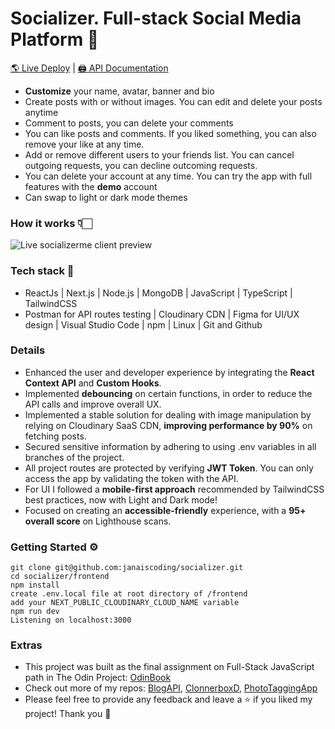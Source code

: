 # Socializer. Full-stack Social Media Platform 🫶

[🌎 Live Deploy](https://socializerme.vercel.app/) | [🖨️ API Documentation](https://github.com/janaiscoding/socializer/tree/main/backend#readme)

* **Customize** your name, avatar, banner and bio
* Create posts with or without images. You can edit and delete your posts anytime
* Comment to posts, you can delete your comments
* You can like posts and comments. If you liked something, you can also remove your like at any time.
* Add or remove different users to your friends list. You can cancel outgoing requests, you can decline outcoming requests.
* You can delete your account at any time. You can try the app with full features with the **demo** account
* Can swap to light or dark mode themes

### How it works 👇🏻

![Live socializerme client preview](https://github.com/janaiscoding/socializer/blob/main/frontend/public/assets/socializerme.gif)

### Tech stack 🧰

- ReactJs | Next.js | Node.js | MongoDB | JavaScript | TypeScript | TailwindCSS
- Postman for API routes testing | Cloudinary CDN | Figma for UI/UX design | Visual Studio Code | npm | Linux |  Git and Github

### Details 

- Enhanced the user and developer experience by integrating the **React Context API** and **Custom Hooks**.
- Implemented **debouncing** on certain functions, in order to reduce the API calls and improve overall UX.
- Implemented a stable solution for dealing with image manipulation by relying on Cloudinary SaaS CDN, **improving performance by 90%** on fetching posts.
- Secured sensitive information by adhering to using .env variables in all branches of the project.
- All project routes are protected by verifying **JWT Token**. You can only access the app by validating the token with the API.
- For UI I followed a **mobile-first approach** recommended by TailwindCSS best practices, now with Light and Dark mode!
- Focused on creating an **accessible-friendly** experience, with a **95+ overall score** on Lighthouse scans.


### Getting Started ⚙️

```
git clone git@github.com:janaiscoding/socializer.git
cd socializer/frontend
npm install
create .env.local file at root directory of /frontend 
add your NEXT_PUBLIC_CLOUDINARY_CLOUD_NAME variable
npm run dev
Listening on localhost:3000
```

### Extras

- This project was built as the final assignment on Full-Stack JavaScript path in The Odin Project: [OdinBook](https://www.theodinproject.com/lessons/nodejs-odin-book)
- Check out more of my repos: [BlogAPI](https://github.com/janaiscoding/blog-client), [ClonnerboxD](https://github.com/janaiscoding/letterboxd-clone), [PhotoTaggingApp](https://github.com/janaiscoding/photo-tagging-app)
- Please feel free to provide any feedback and leave a ⭐ if you liked my project! Thank you 🧡